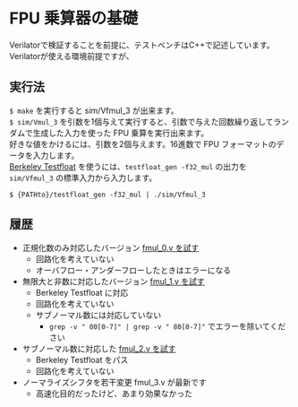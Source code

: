 # FPU 乗算器の基礎

Verilatorで検証することを前提に、テストベンチはC++で記述しています。Verilatorが使える環境前提ですが、

## 実行法
`$ make` を実行すると sim/Vfmul_3 が出来ます。  
`$ sim/Vmul_3` を引数を1個与えて実行すると、引数で与えた回数繰り返してランダムで生成した入力を使った FPU 乗算を実行出来ます。  
好きな値をかけるには、引数を2個与えます。16進数で FPU フォーマットのデータを入力します。  
[Berkeley Testfloat](http://www.jhauser.us/arithmetic/TestFloat-3/doc/TestFloat-source.html) を使うには、`testfloat_gen -f32_mul` の出力を `sim/Vfmul_3` の標準入力から入力します。

```
$ {PATHto}/testfloat_gen -f32_mul | ./sim/Vfmul_3
```

## 履歴
- 正規化数のみ対応したバージョン [fmul_0.v を試す](https://github.com/tom01h/ArirhmeticBasic/tree/693c09ceb8ae089efbd1615c452d8cb918de9933)
  - 回路化を考えていない
  - オーバフロー・アンダーフローしたときはエラーになる
- 無限大と非数に対応したバージョン [fmul_1.v を試す](https://github.com/tom01h/ArirhmeticBasic/tree/8ad33b39799ef3a2221e2e284d9a17274d9757c2)  
  - Berkeley Testfloat に対応
  - 回路化を考えていない
  - サブノーマル数には対応していない
    -  `grep -v " 00[0-7]" | grep -v " 80[0-7]"` でエラーを除いてください
- サブノーマル数に対応した [fmul_2.v を試す](https://github.com/tom01h/ArirhmeticBasic/tree/bb4559d3afc2c1e403f03e3543225d0061f9c5e2)
  - Berkeley Testfloat をパス
  - 回路化を考えていない
- ノーマライズシフタを若干変更 fmul_3.v が最新です
  - 高速化目的だったけど、あまり効果なかった
